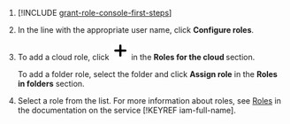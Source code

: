 1. [!INCLUDE [grant-role-console-first-steps](iam/grant-role-console-first-steps.md)]
1. In the line with the appropriate user name, click **Configure roles**.
1. To add a cloud role, click ![image](../_assets/plus-sign.svg) in the **Roles for the cloud <cloud name>** section.

    To add a folder role, select the folder and click **Assign role** in the **Roles in folders** section.

1. Select a role from the list. For more information about roles, see [Roles](../iam/concepts/access-control/roles.md)  in the documentation on the service [!KEYREF iam-full-name].

